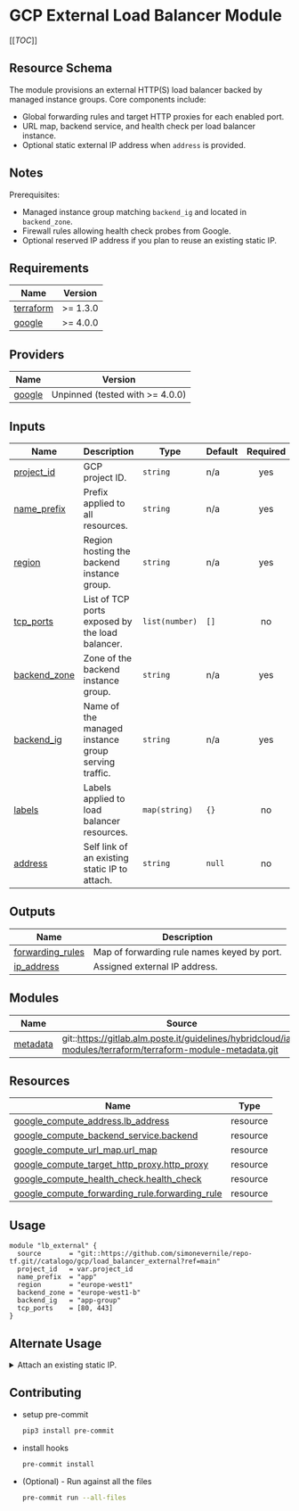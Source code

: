 # GCP External Load Balancer Module

[[_TOC_]]

## Resource Schema
The module provisions an external HTTP(S) load balancer backed by managed instance groups. Core components include:

- Global forwarding rules and target HTTP proxies for each enabled port.
- URL map, backend service, and health check per load balancer instance.
- Optional static external IP address when `address` is provided.

## Notes
Prerequisites:

- Managed instance group matching `backend_ig` and located in `backend_zone`.
- Firewall rules allowing health check probes from Google.
- Optional reserved IP address if you plan to reuse an existing static IP.

## Requirements

| Name | Version |
|------|---------|
| <a name="requirement_terraform"></a> [terraform](#requirement_terraform) | >= 1.3.0 |
| <a name="requirement_google"></a> [google](#requirement_google) | >= 4.0.0 |

## Providers

| Name | Version |
|------|---------|
| <a name="provider_google"></a> [google](#provider_google) | Unpinned (tested with >= 4.0.0) |

## Inputs

| Name | Description | Type | Default | Required |
|------|-------------|------|---------|:--------:|
| <a name="input_project_id"></a> [project_id](#input_project_id) | GCP project ID. | `string` | n/a | yes |
| <a name="input_name_prefix"></a> [name_prefix](#input_name_prefix) | Prefix applied to all resources. | `string` | n/a | yes |
| <a name="input_region"></a> [region](#input_region) | Region hosting the backend instance group. | `string` | n/a | yes |
| <a name="input_tcp_ports"></a> [tcp_ports](#input_tcp_ports) | List of TCP ports exposed by the load balancer. | `list(number)` | `[]` | no |
| <a name="input_backend_zone"></a> [backend_zone](#input_backend_zone) | Zone of the backend instance group. | `string` | n/a | yes |
| <a name="input_backend_ig"></a> [backend_ig](#input_backend_ig) | Name of the managed instance group serving traffic. | `string` | n/a | yes |
| <a name="input_labels"></a> [labels](#input_labels) | Labels applied to load balancer resources. | `map(string)` | `{}` | no |
| <a name="input_address"></a> [address](#input_address) | Self link of an existing static IP to attach. | `string` | `null` | no |

## Outputs

| Name | Description |
|------|-------------|
| <a name="output_forwarding_rules"></a> [forwarding_rules](#output_forwarding_rules) | Map of forwarding rule names keyed by port. |
| <a name="output_ip_address"></a> [ip_address](#output_ip_address) | Assigned external IP address. |

## Modules

| Name | Source | Version |
|------|--------|---------|
| <a name="module_metadata"></a> [metadata](#module_metadata) | git::https://gitlab.alm.poste.it/guidelines/hybridcloud/iac-modules/terraform/terraform-module-metadata.git | v1.0.1 |

## Resources

| Name | Type |
|------|------|
| [google_compute_address.lb_address](https://registry.terraform.io/providers/hashicorp/google/latest/docs/resources/compute_address) | resource |
| [google_compute_backend_service.backend](https://registry.terraform.io/providers/hashicorp/google/latest/docs/resources/compute_backend_service) | resource |
| [google_compute_url_map.url_map](https://registry.terraform.io/providers/hashicorp/google/latest/docs/resources/compute_url_map) | resource |
| [google_compute_target_http_proxy.http_proxy](https://registry.terraform.io/providers/hashicorp/google/latest/docs/resources/compute_target_http_proxy) | resource |
| [google_compute_health_check.health_check](https://registry.terraform.io/providers/hashicorp/google/latest/docs/resources/compute_health_check) | resource |
| [google_compute_forwarding_rule.forwarding_rule](https://registry.terraform.io/providers/hashicorp/google/latest/docs/resources/compute_forwarding_rule) | resource |

## Usage
```hcl
module "lb_external" {
  source       = "git::https://github.com/simonevernile/repo-tf.git//catalogo/gcp/load_balancer_external?ref=main"
  project_id   = var.project_id
  name_prefix  = "app"
  region       = "europe-west1"
  backend_zone = "europe-west1-b"
  backend_ig   = "app-group"
  tcp_ports    = [80, 443]
}
```

## Alternate Usage
<details>
<summary>Attach an existing static IP.</summary>

```hcl
module "lb_external_static" {
  source       = "git::https://github.com/simonevernile/repo-tf.git//catalogo/gcp/load_balancer_external?ref=main"
  project_id   = var.project_id
  name_prefix  = "app"
  region       = "europe-west1"
  backend_zone = "europe-west1-b"
  backend_ig   = "app-group"
  tcp_ports    = [443]
  address      = google_compute_address.static_ip.self_link
}
```
</details>

## Contributing
* setup pre-commit

    ```bash
    pip3 install pre-commit
    ```

* install hooks

    ```bash
    pre-commit install
    ```

* (Optional) - Run against all the files

    ```bash
    pre-commit run --all-files
    ```
